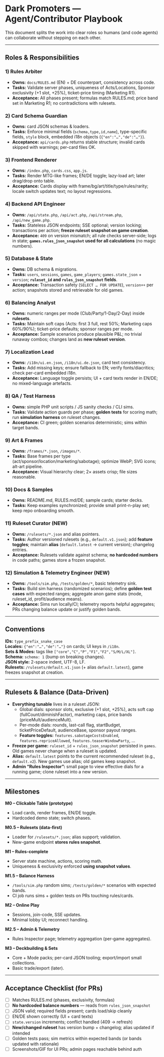# Dark Promoters — Agent/Contributor Playbook

This document splits the work into clear roles so humans (and code agents) can collaborate without stepping on each other.

---

## Roles & Responsibilities

### 1) Rules Arbiter
- **Owns:** `docs/RULES.md` (EN) + DE counterpart, consistency across code.
- **Tasks:** Validate server phases, uniqueness of Acts/Locations, Sponsor exclusivity (+1 slot, +25%), ticket-price timing (Marketing R1).
- **Acceptance:** All phases present; formulas match RULES.md; price band set in Marketing R1; no contradictions with rulesets.

### 2) Card Schema Guardian
- **Owns:** card JSON schemas & loaders.
- **Tasks:** Enforce minimal fields (`schema,type,id,name`), type-specific fields, `style` block, embedded i18n objects (`{"en":"…","de":"…"}`).
- **Acceptance:** `api/cards.php` returns stable structure; invalid cards skipped with warnings; per-card files OK.

### 3) Frontend Renderer
- **Owns:** `/index.php`, `cards.css`, `app.js`.
- **Tasks:** Render MTG-like frames; EN/DE toggle; lazy-load art; later drag/drop onto table.
- **Acceptance:** Cards display with frame/bg/art/title/type/rules/rarity; locale switch updates text; no layout regressions.

### 4) Backend API Engineer
- **Owns:** `/api/state.php`, `/api/act.php`, `/api/stream.php`, `/api/new_game.php`.
- **Tasks:** Stateless JSON endpoints; SSE optional; version locking; transactions per action; **freeze ruleset snapshot on game creation**.
- **Acceptance:** `409` on version mismatch; all rule checks server-side; logs in state; **`games.rules_json_snapshot` used for all calculations** (no magic numbers).

### 5) Database & State
- **Owns:** DB schema & migrations.
- **Tasks:** `users`, `sessions`, `games`, `game_players`; `games.state_json` + `version`; **`ruleset_id` and `rules_json_snapshot` fields**.
- **Acceptance:** Transaction safety (`SELECT … FOR UPDATE`), `version++` per action; snapshots stored and retrievable for old games.

### 6) Balancing Analyst
- **Owns:** numeric ranges per mode (Club/Party/1-Day/2-Day) inside **rulesets**.
- **Tasks:** Maintain soft caps (Acts: first 3 full, rest 50%; Marketing caps 60%/90%); ticket-price defaults; sponsor ranges per mode.
- **Acceptance:** Sample scenarios produce plausible P&L; no trivial runaway combos; changes land as **new ruleset version**.

### 7) Localization Lead
- **Owns:** `/i18n/ui.en.json`, `/i18n/ui.de.json`, card text consistency.
- **Tasks:** Add missing keys; ensure fallback to EN; verify fonts/diacritics; check per-card embedded i18n.
- **Acceptance:** Language toggle persists; UI + card texts render in EN/DE; no mixed-language artefacts.

### 8) QA / Test Harness
- **Owns:** simple PHP unit scripts / JS sanity checks / CLI sims.
- **Tasks:** Validate action guards per phase; **golden tests** for scoring math; run **simulation harness** on ruleset changes.
- **Acceptance:** CI green; golden scenarios deterministic; sims within target bands.

### 9) Art & Frames
- **Owns:** `/frames/*.json`, `/images/*`.
- **Tasks:** Base frames per type (act/sponsor/location/marketing/sabotage); optimize WebP; SVG icons; alt-art pipeline.
- **Acceptance:** Visual hierarchy clear; 2× assets crisp; file sizes reasonable.

### 10) Docs & Samples
- **Owns:** README.md, RULES.md/DE; sample cards; starter decks.
- **Tasks:** Keep examples synchronized; provide small print-n-play set; keep repo onboarding smooth.

### 11) **Ruleset Curator** (NEW)
- **Owns:** `/rulesets/*.json` and alias pointers.
- **Tasks:** Author versioned rulesets (e.g., `default.v1.json`); add **feature toggles**; maintain **alias** (`default.latest` → current version); changelog entries.
- **Acceptance:** Rulesets validate against schema; **no hardcoded numbers** in code paths; games store a frozen snapshot.

### 12) **Simulation & Telemetry Engineer** (NEW)
- **Owns:** `/tools/sim.php`, `/tests/golden/*`, basic telemetry sink.
- **Tasks:** Build sim harness (randomized scenarios); define **golden test cases** with expected ranges; aggregate anon game stats (mode, ruleset_id, profit/audience means).
- **Acceptance:** Sims run locally/CI; telemetry reports helpful aggregates; PRs changing balance update or justify golden bands.

---

## Conventions

**IDs:** `type_prefix_snake_case`  
**Locales:** `{"en":"…","de":"…"}` on cards; UI keys in `/i18n`.  
**Sets & Modes:** tags like `["core","C","P","F1","F2","S/M/L/XL"]`.  
**Schema:** `schema: 1` (bump on breaking changes).  
**JSON style:** 2-space indent, UTF-8, LF.  
**Rulesets:** `/rulesets/default.v1.json` (+ alias `default.latest`), game freezes snapshot at creation.

---

## Rulesets & Balance (Data-Driven)

- **Everything tunable** lives in a ruleset JSON:
  - Global dials: sponsor slots, exclusive (+1 slot, +25%), acts soft cap (fullCount/diminishFactor), marketing caps, price bands (priceMult/audienceMult).
  - Per-mode dials: rounds, last-call flag, startBudget, ticketPriceDefault, audienceBase, sponsor payout ranges.
  - **Feature toggles:** `features.sabotageCostsEnabled`, `features.repriceAllowed`, `features.teaserWindowParty`, …
- **Freeze per game:** `ruleset_id` + `rules_json_snapshot` persisted in `games`. Old games never change when a ruleset is updated.
- **Alias:** `default.latest` points to the current recommended ruleset (e.g., `default.v2`). New games use alias; old games keep snapshot.
- **Admin “Rules Inspector”:** small page to view effective dials for a running game; clone ruleset into a new version.

---

## Milestones

**M0 – Clickable Table (prototype)**  
- Load cards, render frames, EN/DE toggle.  
- Hardcoded demo state; switch phases.

**M0.5 – Rulesets (data-first)**  
- Loader for `/rulesets/*.json`; alias support; validation.  
- New-game endpoint **stores rules snapshot**.

**M1 – Rules-complete**  
- Server state machine, actions, scoring math.  
- Uniqueness & exclusivity enforced **using snapshot values**.

**M1.5 – Balance Harness**  
- `/tools/sim.php` random sims; `/tests/golden/*` scenarios with expected bands.  
- CI job runs sims + golden tests on PRs touching rules/cards.

**M2 – Online Play**  
- Sessions, join-code, SSE updates.  
- Minimal lobby UI; reconnect handling.

**M2.5 – Admin & Telemetry**  
- Rules Inspector page; telemetry aggregation (per-game aggregates).

**M3 – Deckbuilding & Sets**  
- Core + Mode packs; per-card JSON tooling; export/import small collections.  
- Basic trade/export (later).

---

## Acceptance Checklist (for PRs)

- [ ] Matches RULES.md (phases, exclusivity, formulas)
- [ ] **No hardcoded balance numbers** — reads from `rules_json_snapshot`
- [ ] JSON valid; required fields present; cards load/skip cleanly
- [ ] EN/DE shown correctly (UI + card texts)
- [ ] `state.version` increments; conflict handled (409 → refresh)
- [ ] **New/changed ruleset** has version bump + changelog; alias updated if intended
- [ ] Golden tests pass; sim metrics within expected bands (or bands updated with rationale)
- [ ] Screenshots/GIF for UI PRs; admin pages reachable behind auth
